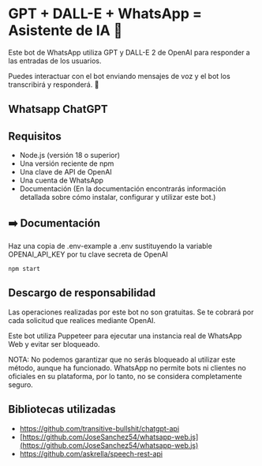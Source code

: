 # GPT + DALL-E + WhatsApp = Asistente de IA 🚀

Este bot de WhatsApp utiliza GPT y DALL-E 2 de OpenAI para responder a las entradas de los usuarios.

Puedes interactuar con el bot enviando mensajes de voz y el bot los transcribirá y responderá. :robot:

## Whatsapp ChatGPT

## Requisitos
- Node.js (versión 18 o superior)
- Una versión reciente de npm
- Una clave de API de OpenAI
- Una cuenta de WhatsApp
- Documentación
(En la documentación encontrarás información detallada sobre cómo instalar, configurar y utilizar este bot.)

## ➡️ Documentación
Haz una copia de .env-example a .env sustituyendo la variable OPENAI_API_KEY por tu clave secreta de OpenAI
```
npm start
```


## Descargo de responsabilidad
Las operaciones realizadas por este bot no son gratuitas. Se te cobrará por cada solicitud que realices mediante OpenAI.

Este bot utiliza Puppeteer para ejecutar una instancia real de WhatsApp Web y evitar ser bloqueado.

NOTA: No podemos garantizar que no serás bloqueado al utilizar este método, aunque ha funcionado. WhatsApp no permite bots ni clientes no oficiales en su plataforma, por lo tanto, no se considera completamente seguro.



## Bibliotecas utilizadas
-   https://github.com/transitive-bullshit/chatgpt-api
-   [https://github.com/JoseSanchez54/whatsapp-web.js](https://github.com/JoseSanchez54/whatsapp-web.js)
-   https://github.com/askrella/speech-rest-api
